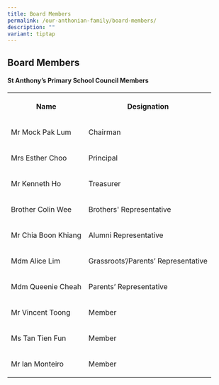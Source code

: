 ```yaml
---
title: Board Members
permalink: /our-anthonian-family/board-members/
description: ""
variant: tiptap
---
```

<h2>Board Members</h2>
<h4>St Anthony’s Primary School Council Members</h4>
<table style="minWidth: 50px">
<colgroup>
<col>
<col>
</colgroup>
<tbody>
<tr>
<th rowspan="1" colspan="1">
<p>Name</p>
</th>
<th rowspan="1" colspan="1">
<p>Designation</p>
</th>
</tr>
<tr>
<td rowspan="1" colspan="1">
<p>Mr Mock Pak Lum</p>
</td>
<td rowspan="1" colspan="1">
<p>Chairman</p>
</td>
</tr>
<tr>
<td rowspan="1" colspan="1">
<p>Mrs Esther Choo</p>
</td>
<td rowspan="1" colspan="1">
<p>Principal</p>
</td>
</tr>
<tr>
<td rowspan="1" colspan="1">
<p>Mr Kenneth Ho</p>
</td>
<td rowspan="1" colspan="1">
<p>Treasurer</p>
</td>
</tr>
<tr>
<td rowspan="1" colspan="1">
<p>Brother Colin Wee</p>
</td>
<td rowspan="1" colspan="1">
<p>Brothers' Representative</p>
</td>
</tr>
<tr>
<td rowspan="1" colspan="1">
<p>Mr Chia Boon Khiang</p>
</td>
<td rowspan="1" colspan="1">
<p>Alumni Representative</p>
</td>
</tr>
<tr>
<td rowspan="1" colspan="1">
<p>Mdm Alice Lim</p>
</td>
<td rowspan="1" colspan="1">
<p>Grassroots’/Parents’ Representative</p>
</td>
</tr>
<tr>
<td rowspan="1" colspan="1">
<p>Mdm Queenie Cheah</p>
</td>
<td rowspan="1" colspan="1">
<p>Parents’ Representative</p>
</td>
</tr>
<tr>
<td rowspan="1" colspan="1">
<p>Mr Vincent Toong</p>
</td>
<td rowspan="1" colspan="1">
<p>Member</p>
</td>
</tr>
<tr>
<td rowspan="1" colspan="1">
<p>Ms Tan Tien Fun</p>
</td>
<td rowspan="1" colspan="1">
<p>Member</p>
</td>
</tr>
<tr>
<td rowspan="1" colspan="1">
<p>Mr Ian Monteiro</p>
</td>
<td rowspan="1" colspan="1">
<p>Member</p>
</td>
</tr>
</tbody>
</table>
<p></p>